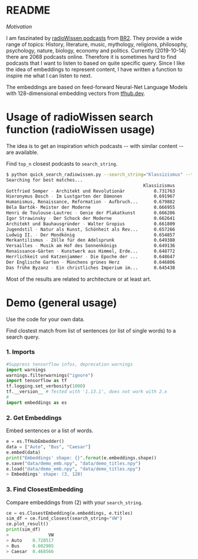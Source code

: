 # README

_Motivation_

I am faszinated by [radioWissen podcasts](https://www.br.de/mediathek/podcast/radiowissen/488) from [BR2](https://www.br.de/radio/bayern2/index.html). They provide a wide range of topics: History, literature, music, mythology, religions, philosophy, psychology, nature, biology, economy and politics. Currently (2019-10-14) there are 2068 podcasts online. Therefore it is sometimes hard to find podcasts that I want to listen to based on quite specific query. Since I like the idea of embeddings to represent content, I have written a function to inspire me what I can listen to next.

The embeddings are based on feed-forward Neural-Net Language Models with 128-dimensional embedding vectors from [tfhub.dev](https://tfhub.dev/google/nnlm-de-dim128-with-normalization/1).

# Usage of radioWissen search function (radioWissen usage)

The idea is to get an inspiration which podcasts -- with similar content -- are available.

Find `top_n` closest podcasts to `search_string`. 

```bash
$ python quick_search_radiowissen.py --search_string="Klassizismus" --top_n=15
Searching for best matches...
                                                    Klassizismus
Gottfried Semper - Architekt und Revolutionär           0.731763
Hieronymus Bosch - Im Lustgarten der Dämonen            0.691967
Humanismus, Renaissance, Reformation - Aufbruch...      0.679882
Béla Bartók- Meister der Moderne                        0.666955
Henri de Toulouse-Lautrec - Genie der Plakatkunst       0.666286
Igor Strawinsky - Der Schock der Moderne                0.662641
Architekt und Bauhausgründer - Walter Gropius           0.661809
Jugendstil - Natur als Kunst, Schönheit als Rev...      0.657266
Ludwig II. - Der Mondkönig                              0.654857
Merkantilismus - Zölle für den Adelsprunk               0.649388
Versailles - Musik am Hof des Sonnenkönigs              0.649136
Renaissance-Gärten - Kunstwerk aus Himmel, Erde...      0.648772
Herrlichkeit und Katzenjammer - Die Epoche der ...      0.648647
Der Englische Garten - Münchens grünes Herz             0.646806
Das frühe Byzanz - Ein christliches Imperium im...      0.645438
```

Most of the results are related to architecture or at least art. 


# Demo (general usage)

Use the code for your own data.

Find clostest match from list of sentences (or list of single words) to a search query.

### 1. Imports

```python
#Suppress tensorflow infos, deprecation warnings
import warnings
warnings.filterwarnings("ignore")
import tensorflow as tf
tf.logging.set_verbosity(1000)
tf.__version__ # Tested with '1.13.1', does not work with 2.x
# 
import embeddings as es
```

### 2. Get Embeddings

Embed sentences or a list of words.

```python
e = es.TfHubEmbedder()
data = ["Auto", "Bus", "Caesar"]
e.embed(data)
print("Embeddings' shape: {}".format(e.embeddings.shape))
e.save("data/demo_emb.npy", "data/demo_titles.npy")
e.load("data/demo_emb.npy", "data/demo_titles.npy")
> Embeddings' shape: (3, 128)
```

### 3. Find ClosestEmbedding

Compare embeddings from (2) with your `search_string`.

```python
ce = es.ClosestEmbedding(e.embeddings, e.titles)
sim_df = ce.find_closest(search_string="VW")
ce.plot_result()
print(sim_df)
>               VW
> Auto    0.720517
> Bus     0.602985
> Caesar  0.468566

```
